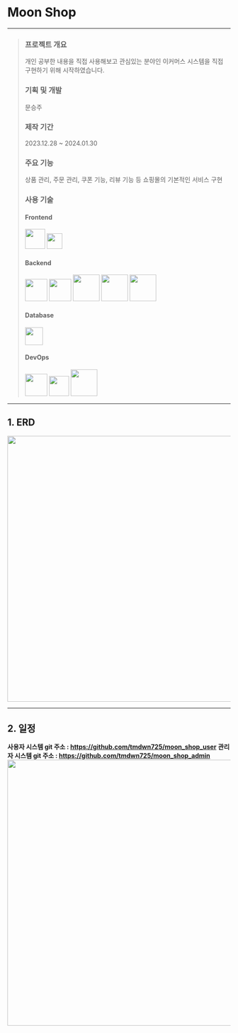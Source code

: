 # **Moon Shop**
----
>### **프로젝트 개요**
>개인 공부한 내용을 직접 사용해보고 관심있는 분야인 이커머스 시스템을 직접 구현하기 위해 시작하였습니다.
>
>### **기획 및 개발**
>문승주
>
>### **제작 기간**
>2023.12.28 ~ 2024.01.30
>
>### **주요 기능**
>상품 관리, 주문 관리, 쿠폰 기능, 리뷰 기능 등 쇼핑몰의 기본적인 서비스 구현
>
>### **사용 기술**
>#### **Frontend**
><img src="https://github.com/tmdwn725/moon_shop_user/assets/60638602/066e014a-2923-44d1-8e68-9a318c0cf953" height="45"/>
><img src="https://github.com/tmdwn725/moon_shop_user/assets/60638602/a1c81529-0fe5-4949-8235-57d06af671c0" height="35"/>
>
>#### **Backend**
><img src="https://github.com/tmdwn725/moon_shop_user/assets/60638602/53151b11-4133-419d-92a1-7482315f30a0" height="50"/>
><img src="https://github.com/tmdwn725/moon_shop_user/assets/60638602/50501c30-3c9d-4a77-ab60-9282c5d05d34" height="50"/>
><img src="https://github.com/tmdwn725/moon_shop_user/assets/60638602/fda4210f-b621-4927-ba70-59d01505c881" height="60"/>
><img src="https://github.com/tmdwn725/moon_shop_user/assets/60638602/e5dddd23-ca95-4efc-804c-b18b0c90a194" height="60"/>
><img src="https://github.com/tmdwn725/moon_shop_user/assets/60638602/dcfd0033-0d6e-44fc-a463-b3b8d999747c" height="60"/>
>
>#### **Database**
><img src="https://github.com/tmdwn725/moon_shop_user/assets/60638602/eae08828-39c0-4ebe-a03a-3b1509df91d0" height="40"/>
>
>#### **DevOps**
><img src="https://github.com/tmdwn725/moon_shop_user/assets/60638602/059e95f2-851b-4d13-ae88-8fd107a120d8" height="50"/>
><img src="https://github.com/tmdwn725/moon_shop_user/assets/60638602/9879d4bd-8b3b-4f7c-9394-d9824e64d41d" height="45"/>
><img src="https://github.com/tmdwn725/moon_shop_user/assets/60638602/c3e68800-7b72-4672-a143-9847ac9360ec" height="60"/>

---
## **1. ERD**

<img src="https://github.com/tmdwn725/moon_shop_user/assets/60638602/1c04c924-bdb5-4b71-9381-f06bf99dc6c4" height="600px;"/>

---
## **2. 일정**
**사용자 시스템 git 주소 : https://github.com/tmdwn725/moon_shop_user**
**관리자 시스템 git 주소 : https://github.com/tmdwn725/moon_shop_admin**
<img src="https://github.com/tmdwn725/moon_shop_user/assets/60638602/a3bfb5d5-6d8c-417c-bee7-e76c1ff81ba8" height="600px;"/>


